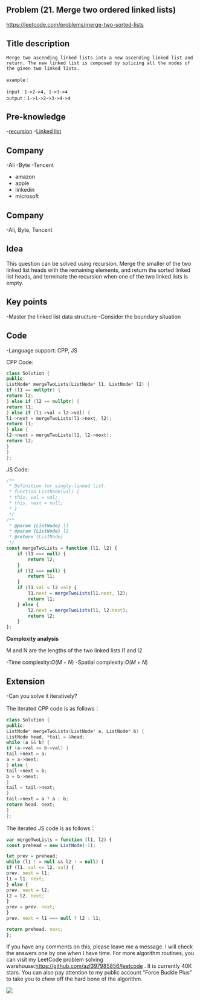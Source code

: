 ## Problem (21. Merge two ordered linked lists)

https://leetcode.com/problems/merge-two-sorted-lists

## Title description

```
Merge two ascending linked lists into a new ascending linked list and return. The new linked list is composed by splicing all the nodes of the given two linked lists.

example：

input：1->2->4, 1->3->4
output：1->1->2->3->4->4

```

## Pre-knowledge

-[recursion](https://github.com/azl397985856/leetcode/blob/master/thinkings/dynamic-programming.md) -[Linked list](https://github.com/azl397985856/leetcode/blob/master/thinkings/basic-data-structure.md)

## Company

-Ali
-Byte
-Tencent

- amazon
- apple
- linkedin
- microsoft

## Company

-Ali, Byte, Tencent

## Idea

This question can be solved using recursion. Merge the smaller of the two linked list heads with the remaining elements, and return the sorted linked list heads, and terminate the recursion when one of the two linked lists is empty.

## Key points

-Master the linked list data structure
-Consider the boundary situation

## Code

-Language support: CPP, JS

CPP Code:

```cpp
class Solution {
public:
ListNode* mergeTwoLists(ListNode* l1, ListNode* l2) {
if (l1 == nullptr) {
return l2;
} else if (l2 == nullptr) {
return l1;
} else if (l1->val < l2->val) {
l1->next = mergeTwoLists(l1->next, l2);
return l1;
} else {
l2->next = mergeTwoLists(l1, l2->next);
return l2;
}
}
};
```

JS Code:

```js
/**
 * Definition for singly-linked list.
 * function ListNode(val) {
 * this. val = val;
 * this. next = null;
 * }
 */
/**
 * @param {ListNode} l1
 * @param {ListNode} l2
 * @return {ListNode}
 */
const mergeTwoLists = function (l1, l2) {
	if (l1 === null) {
		return l2;
	}
	if (l2 === null) {
		return l1;
	}
	if (l1.val < l2.val) {
		l1.next = mergeTwoLists(l1.next, l2);
		return l1;
	} else {
		l2.next = mergeTwoLists(l1, l2.next);
		return l2;
	}
};
```

**Complexity analysis**

M and N are the lengths of the two linked lists l1 and l2

-Time complexity:$O(M+N)$
-Spatial complexity:$O(M+N)$

## Extension

-Can you solve it iteratively?

The iterated CPP code is as follows：

```cpp
class Solution {
public:
ListNode* mergeTwoLists(ListNode* a, ListNode* b) {
ListNode head, *tail = &head;
while (a && b) {
if (a->val <= b->val) {
tail->next = a;
a = a->next;
} else {
tail->next = b;
b = b->next;
}
tail = tail->next;
}
tail->next = a ? a : b;
return head. next;
}
};
```

The iterated JS code is as follows：

```js
var mergeTwoLists = function (l1, l2) {
const prehead = new ListNode(-1);

let prev = prehead;
while (l1 ! = null && l2 ! = null) {
if (l1. val <= l2. val) {
prev. next = l1;
l1 = l1. next;
} else {
prev. next = l2;
l2 = l2. next;
}
prev = prev. next;
}
prev. next = l1 === null ? l2 : l1;

return prehead. next;
};
```

If you have any comments on this, please leave me a message. I will check the answers one by one when I have time. For more algorithm routines, you can visit my LeetCode problem solving warehouse:https://github.com/azl397985856/leetcode . It is currently 40K stars.
You can also pay attention to my public account "Force Buckle Plus" to take you to chew off the hard bone of the algorithm.

![](https://tva1.sinaimg.cn/large/007S8ZIlly1gfcuzagjalj30p00dwabs.jpg)
